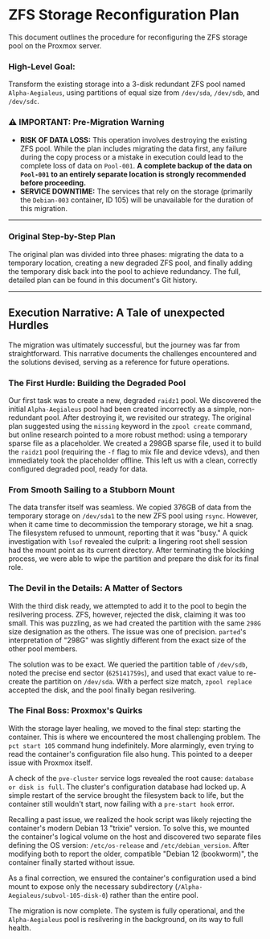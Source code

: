 # ZFS Storage Reconfiguration Plan

This document outlines the procedure for reconfiguring the ZFS storage pool on the Proxmox server.

### **High-Level Goal:**
Transform the existing storage into a 3-disk redundant ZFS pool named `Alpha-Aegialeus`, using partitions of equal size from `/dev/sda`, `/dev/sdb`, and `/dev/sdc`.

### **⚠️ IMPORTANT: Pre-Migration Warning**

*   **RISK OF DATA LOSS:** This operation involves destroying the existing ZFS pool. While the plan includes migrating the data first, any failure during the copy process or a mistake in execution could lead to the complete loss of data on `Pool-001`. **A complete backup of the data on `Pool-001` to an entirely separate location is strongly recommended before proceeding.**
*   **SERVICE DOWNTIME:** The services that rely on the storage (primarily the `Debian-003` container, ID 105) will be unavailable for the duration of this migration.

---

### **Original Step-by-Step Plan**

The original plan was divided into three phases: migrating the data to a temporary location, creating a new degraded ZFS pool, and finally adding the temporary disk back into the pool to achieve redundancy. The full, detailed plan can be found in this document's Git history.

---
## **Execution Narrative: A Tale of unexpected Hurdles**

The migration was ultimately successful, but the journey was far from straightforward. This narrative documents the challenges encountered and the solutions devised, serving as a reference for future operations.

### **The First Hurdle: Building the Degraded Pool**

Our first task was to create a new, degraded `raidz1` pool. We discovered the initial `Alpha-Aegialeus` pool had been created incorrectly as a simple, non-redundant pool. After destroying it, we revisited our strategy. The original plan suggested using the `missing` keyword in the `zpool create` command, but online research pointed to a more robust method: using a temporary sparse file as a placeholder. We created a 298GB sparse file, used it to build the `raidz1` pool (requiring the `-f` flag to mix file and device vdevs), and then immediately took the placeholder offline. This left us with a clean, correctly configured degraded pool, ready for data.

### **From Smooth Sailing to a Stubborn Mount**

The data transfer itself was seamless. We copied 376GB of data from the temporary storage on `/dev/sda1` to the new ZFS pool using `rsync`. However, when it came time to decommission the temporary storage, we hit a snag. The filesystem refused to unmount, reporting that it was "busy." A quick investigation with `lsof` revealed the culprit: a lingering root shell session had the mount point as its current directory. After terminating the blocking process, we were able to wipe the partition and prepare the disk for its final role.

### **The Devil in the Details: A Matter of Sectors**

With the third disk ready, we attempted to add it to the pool to begin the resilvering process. ZFS, however, rejected the disk, claiming it was too small. This was puzzling, as we had created the partition with the same `298G` size designation as the others. The issue was one of precision. `parted`'s interpretation of "298G" was slightly different from the exact size of the other pool members.

The solution was to be exact. We queried the partition table of `/dev/sdb`, noted the precise end sector (`625141759s`), and used that exact value to re-create the partition on `/dev/sda`. With a perfect size match, `zpool replace` accepted the disk, and the pool finally began resilvering.

### **The Final Boss: Proxmox's Quirks**

With the storage layer healing, we moved to the final step: starting the container. This is where we encountered the most challenging problem. The `pct start 105` command hung indefinitely. More alarmingly, even trying to read the container's configuration file also hung. This pointed to a deeper issue with Proxmox itself.

A check of the `pve-cluster` service logs revealed the root cause: `database or disk is full`. The cluster's configuration database had locked up. A simple restart of the service brought the filesystem back to life, but the container still wouldn't start, now failing with a `pre-start hook` error.

Recalling a past issue, we realized the hook script was likely rejecting the container's modern Debian 13 "trixie" version. To solve this, we mounted the container's logical volume on the host and discovered two separate files defining the OS version: `/etc/os-release` and `/etc/debian_version`. After modifying both to report the older, compatible "Debian 12 (bookworm)", the container finally started without issue.

As a final correction, we ensured the container's configuration used a bind mount to expose only the necessary subdirectory (`/Alpha-Aegialeus/subvol-105-disk-0`) rather than the entire pool.

The migration is now complete. The system is fully operational, and the `Alpha-Aegialeus` pool is resilvering in the background, on its way to full health.